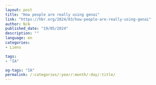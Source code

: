 ```yaml
---
layout: post
title: "How people are really using genai"
link: "https://hbr.org/2024/03/how-people-are-really-using-genai"
author: N/A
published_date: "19/05/2024"
description: ""
language: en
categories:
- Liens

tags:
- "IA"

og-tags: "IA"
permalink: /:categories/:year/:month/:day/:title/
---
```

